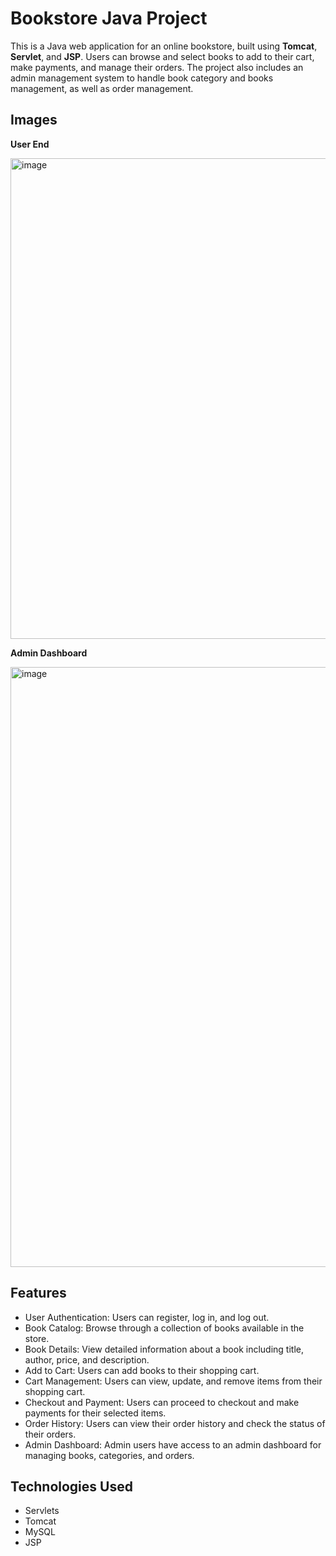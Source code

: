 # Bookstore Java Project
This is a Java web application for an online bookstore, built using **Tomcat**, **Servlet**, and **JSP**. Users can browse and select books to add to their cart, make payments, and manage their orders. The project also includes an admin management system to handle book category and books management, as well as order management.

## Images
**User End**

<img width="769" alt="image" src="https://github.com/hk772400287/BookStore/assets/105110420/25791660-ac14-4054-bc96-0b4d98842bf7">



**Admin Dashboard**

<img width="960" alt="image" src="https://github.com/hk772400287/BookStore/assets/105110420/9a9e8137-8532-461e-a8d8-21bbb3cf1de8">


## Features
- User Authentication: Users can register, log in, and log out.
- Book Catalog: Browse through a collection of books available in the store.
- Book Details: View detailed information about a book including title, author, price, and description.
- Add to Cart: Users can add books to their shopping cart.
- Cart Management: Users can view, update, and remove items from their shopping cart.
- Checkout and Payment: Users can proceed to checkout and make payments for their selected items.
- Order History: Users can view their order history and check the status of their orders.
- Admin Dashboard: Admin users have access to an admin dashboard for managing books, categories, and orders.

## Technologies Used
- Servlets
- Tomcat
- MySQL
- JSP
